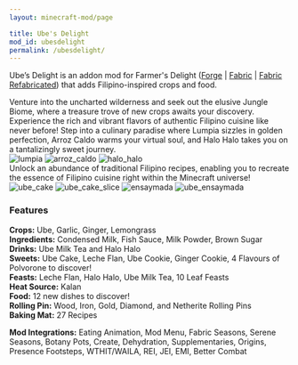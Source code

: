 ```yaml
---
layout: minecraft-mod/page

title: Ube's Delight
mod_id: ubesdelight
permalink: /ubesdelight/
---
```


Ube’s Delight is an addon mod for Farmer's Delight ([Forge](https://modrinth.com/mod/farmers-delight) \| [Fabric](https://modrinth.com/mod/farmers-delight-fabric) \| [Fabric Refabricated](https://modrinth.com/mod/farmers-delight-refabricated)) that adds Filipino-inspired crops and food.

Venture into the uncharted wilderness and seek out the elusive Jungle Biome, where a treasure trove of new crops awaits your discovery. Experience the rich and vibrant flavors of authentic Filipino cuisine like never before! Step into a culinary paradise where Lumpia sizzles in golden perfection, Arroz Caldo warms your virtual soul, and Halo Halo takes you on a tantalizingly sweet journey.
<br>
![lumpia](https://i.imgur.com/On5HcO6.png)
![arroz_caldo](https://i.imgur.com/H30cAy0.png)
![halo_halo](https://i.imgur.com/5VV05F5.png)
<br>
Unlock an abundance of traditional Filipino recipes, enabling you to recreate the essence of Filipino cuisine right within the Minecraft universe!
<br>
![ube_cake](https://i.imgur.com/LMJSoLt.png)
![ube_cake_slice](https://i.imgur.com/peNGIbr.png)
![ensaymada](https://i.imgur.com/6Wl5Mep.png)
![ube_ensaymada](https://i.imgur.com/THvM8N0.png)
<br>

### Features

<b>Crops:</b> Ube, Garlic, Ginger, Lemongrass
<br>
<b>Ingredients:</b> Condensed Milk, Fish Sauce, Milk Powder, Brown Sugar
<br>
<b>Drinks:</b> Ube Milk Tea and Halo Halo
<br>
<b>Sweets:</b> Ube Cake, Leche Flan, Ube Cookie, Ginger Cookie, 4 Flavours of Polvorone to discover!
<br>
<b>Feasts:</b> Leche Flan, Halo Halo, Ube Milk Tea, 10 Leaf Feasts
<br>
<b>Heat Source:</b> Kalan
<br>
<b>Food:</b> 12 new dishes to discover!
<br>
<b>Rolling Pin:</b> Wood, Iron, Gold, Diamond, and Netherite Rolling Pins
<br>
<b>Baking Mat:</b> 27 Recipes
<br>

<b>Mod Integrations:</b> Eating Animation, Mod Menu, Fabric Seasons, Serene Seasons, Botany Pots, Create, Dehydration, Supplementaries, Origins, Presence Footsteps, WTHIT/WAILA, REI, JEI, EMI, Better Combat
